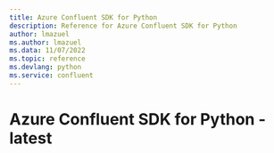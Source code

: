 ```yaml
---
title: Azure Confluent SDK for Python
description: Reference for Azure Confluent SDK for Python
author: lmazuel
ms.author: lmazuel
ms.data: 11/07/2022
ms.topic: reference
ms.devlang: python
ms.service: confluent
---
```

# Azure Confluent SDK for Python - latest

